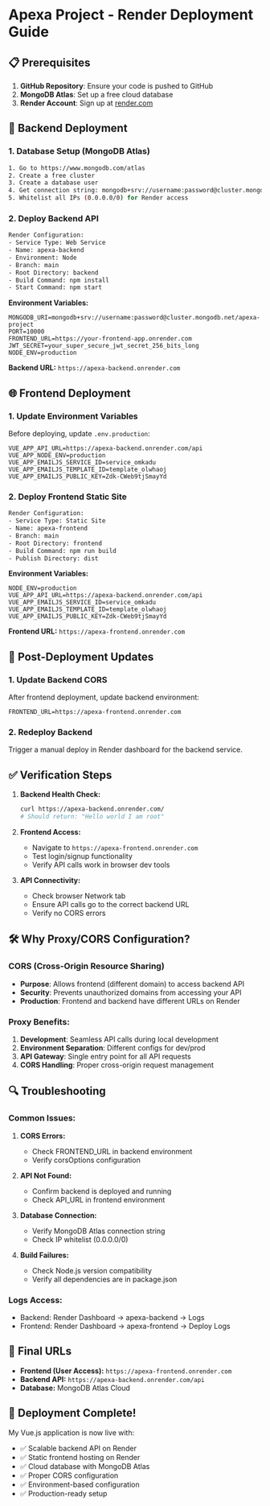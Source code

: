 # Apexa Project - Render Deployment Guide

## 📋 Prerequisites

1. **GitHub Repository**: Ensure your code is pushed to GitHub
2. **MongoDB Atlas**: Set up a free cloud database
3. **Render Account**: Sign up at [render.com](https://render.com)

## 🔧 Backend Deployment

### 1. Database Setup (MongoDB Atlas)
```bash
1. Go to https://www.mongodb.com/atlas
2. Create a free cluster
3. Create a database user
4. Get connection string: mongodb+srv://username:password@cluster.mongodb.net/apexa-project
5. Whitelist all IPs (0.0.0.0/0) for Render access
```

### 2. Deploy Backend API
```bash
Render Configuration:
- Service Type: Web Service
- Name: apexa-backend
- Environment: Node
- Branch: main
- Root Directory: backend
- Build Command: npm install
- Start Command: npm start
```

**Environment Variables:**
```env
MONGODB_URI=mongodb+srv://username:password@cluster.mongodb.net/apexa-project
PORT=10000
FRONTEND_URL=https://your-frontend-app.onrender.com
JWT_SECRET=your_super_secure_jwt_secret_256_bits_long
NODE_ENV=production
```

**Backend URL:** `https://apexa-backend.onrender.com`

## 🌐 Frontend Deployment

### 1. Update Environment Variables
Before deploying, update `.env.production`:
```env
VUE_APP_API_URL=https://apexa-backend.onrender.com/api
VUE_APP_NODE_ENV=production
VUE_APP_EMAILJS_SERVICE_ID=service_omkadu
VUE_APP_EMAILJS_TEMPLATE_ID=template_olwhaoj
VUE_APP_EMAILJS_PUBLIC_KEY=Zdk-CWeb9tjSmayYd
```

### 2. Deploy Frontend Static Site
```bash
Render Configuration:
- Service Type: Static Site
- Name: apexa-frontend
- Branch: main
- Root Directory: frontend
- Build Command: npm run build
- Publish Directory: dist
```

**Environment Variables:**
```env
NODE_ENV=production
VUE_APP_API_URL=https://apexa-backend.onrender.com/api
VUE_APP_EMAILJS_SERVICE_ID=service_omkadu
VUE_APP_EMAILJS_TEMPLATE_ID=template_olwhaoj
VUE_APP_EMAILJS_PUBLIC_KEY=Zdk-CWeb9tjSmayYd
```

**Frontend URL:** `https://apexa-frontend.onrender.com`

## 🔄 Post-Deployment Updates

### 1. Update Backend CORS
After frontend deployment, update backend environment:
```env
FRONTEND_URL=https://apexa-frontend.onrender.com
```

### 2. Redeploy Backend
Trigger a manual deploy in Render dashboard for the backend service.

## ✅ Verification Steps

1. **Backend Health Check:**
   ```bash
   curl https://apexa-backend.onrender.com/
   # Should return: "Hello world I am root"
   ```

2. **Frontend Access:**
   - Navigate to `https://apexa-frontend.onrender.com`
   - Test login/signup functionality
   - Verify API calls work in browser dev tools

3. **API Connectivity:**
   - Check browser Network tab
   - Ensure API calls go to the correct backend URL
   - Verify no CORS errors

## 🛠 Why Proxy/CORS Configuration?

### CORS (Cross-Origin Resource Sharing)
- **Purpose**: Allows frontend (different domain) to access backend API
- **Security**: Prevents unauthorized domains from accessing your API
- **Production**: Frontend and backend have different URLs on Render

### Proxy Benefits:
1. **Development**: Seamless API calls during local development
2. **Environment Separation**: Different configs for dev/prod
3. **API Gateway**: Single entry point for all API requests
4. **CORS Handling**: Proper cross-origin request management

## 🔍 Troubleshooting

### Common Issues:

1. **CORS Errors:**
   - Check FRONTEND_URL in backend environment
   - Verify corsOptions configuration

2. **API Not Found:**
   - Confirm backend is deployed and running
   - Check API_URL in frontend environment

3. **Database Connection:**
   - Verify MongoDB Atlas connection string
   - Check IP whitelist (0.0.0.0/0)

4. **Build Failures:**
   - Check Node.js version compatibility
   - Verify all dependencies are in package.json

### Logs Access:
- Backend: Render Dashboard → apexa-backend → Logs
- Frontend: Render Dashboard → apexa-frontend → Deploy Logs

## 📱 Final URLs

- **Frontend (User Access):** `https://apexa-frontend.onrender.com`
- **Backend API:** `https://apexa-backend.onrender.com/api`
- **Database:** MongoDB Atlas Cloud

## 🎉 Deployment Complete!

My Vue.js application is now live with:
- ✅ Scalable backend API on Render
- ✅ Static frontend hosting on Render
- ✅ Cloud database with MongoDB Atlas
- ✅ Proper CORS configuration
- ✅ Environment-based configuration
- ✅ Production-ready setup
